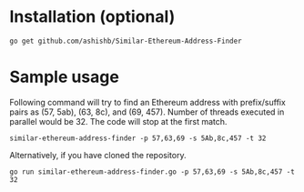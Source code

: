 # Installation (optional)

```
go get github.com/ashishb/Similar-Ethereum-Address-Finder
```

# Sample usage

Following command will try to find an Ethereum address with prefix/suffix pairs as (57, 5ab), (63, 8c), and (69, 457). Number of threads executed in parallel would be 32. The code will stop at the first match. 

```
similar-ethereum-address-finder -p 57,63,69 -s 5Ab,8c,457 -t 32
```

Alternatively, if you have cloned the repository.

```
go run similar-ethereum-address-finder.go -p 57,63,69 -s 5Ab,8c,457 -t 32
```